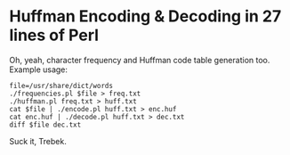 Huffman Encoding & Decoding in 27 lines of Perl
===============================================

Oh, yeah, character frequency and Huffman code table generation too. Example usage:

    file=/usr/share/dict/words
    ./frequencies.pl $file > freq.txt
    ./huffman.pl freq.txt > huff.txt
    cat $file | ./encode.pl huff.txt > enc.huf
    cat enc.huf | ./decode.pl huff.txt > dec.txt
    diff $file dec.txt

Suck it, Trebek.